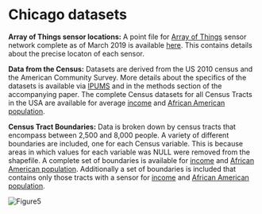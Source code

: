 # Chicago datasets 

**Array of Things sensor locations:** A point file for [Array of Things](https://arrayofthings.github.io/) sensor network complete as of March 2019 is available [here](https://github.com/CaitHRobinson/SpatialInequalityintheSmartCity/blob/master/Chicago/Chicago_SensorNodeLocations.shp.zip). This contains details about the precise locaton of each sensor. 

**Data from the Census:** Datasets are derived from the US 2010 census and the American Community Survey. More details about the specifics of the datasets is available via [IPUMS](https://usa.ipums.org/usa/) and in the methods section of the accompanying paper. The complete Census datasets for all Census Tracts in the USA are available for average [income](https://github.com/CaitHRobinson/SpatialInequalityintheSmartCity/blob/master/Chicago/USA_Tracts_IncomeandError.csv) and [African American population](https://github.com/CaitHRobinson/SpatialInequalityintheSmartCity/blob/master/Chicago/USA_Tracts_AfricanAmerican.csv). 

**Census Tract Boundaries:** Data is broken down by census tracts  that encompass between 2,500 and 8,000 people. A variety of different boundaries are included, one for each Census variable. This is because areas in which values for each variable was NULL were removed from the shapefile. A complete set of boundaries is available for [income](https://github.com/CaitHRobinson/SpatialInequalityintheSmartCity/blob/master/Chicago/Chicago_AllTractsWithout%20Nulls_Income.shp.zip) and [African American population](https://github.com/CaitHRobinson/SpatialInequalityintheSmartCity/blob/master/Chicago/Chicaco_AllTractsWithoutNulls_AfricanAmerican.shp.zip). Additionally a set of boundaries is included that contains only those tracts with a sensor for [income](https://github.com/CaitHRobinson/SpatialInequalityintheSmartCity/blob/master/Chicago/Chicago_AllTractsWithoutNulls_Sensor_Income.shp.zip) and [African American population](https://github.com/CaitHRobinson/SpatialInequalityintheSmartCity/blob/master/Chicago/Chicago_AllTractsWithoutNulls_Sensor_AfricanAmerican.shp.zip.).

![Figure5](https://user-images.githubusercontent.com/57355504/91436496-272d3500-e860-11ea-86ad-ae7c9e612525.jpg)




